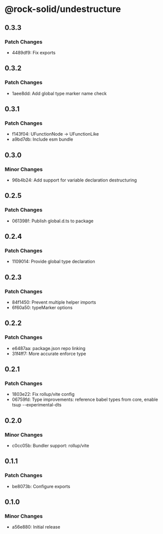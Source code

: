 # @rock-solid/undestructure

## 0.3.3

### Patch Changes

- 4489df9: Fix exports

## 0.3.2

### Patch Changes

- 1aee8dd: Add global type marker name check

## 0.3.1

### Patch Changes

- f143f04: UFunctionNode -> UFunctionLike
- a9bd7db: Include esm bundle

## 0.3.0

### Minor Changes

- 96b4b24: Add support for variable declaration destructuring

## 0.2.5

### Patch Changes

- 061398f: Publish global.d.ts to package

## 0.2.4

### Patch Changes

- 1109014: Provide global type declaration

## 0.2.3

### Patch Changes

- 84f1450: Prevent multiple helper imports
- 6f60a50: typeMarker options

## 0.2.2

### Patch Changes

- e6487aa: package.json repo linking
- 31f4ff7: More accurate enforce type

## 0.2.1

### Patch Changes

- 1803e22: Fix rollup/vite config
- 06759fd: Type improvements: reference babel types from core, enable tsup --experimental-dts

## 0.2.0

### Minor Changes

- c0cc05b: Bundler support: rollup/vite

## 0.1.1

### Patch Changes

- be8073b: Configure exports

## 0.1.0

### Minor Changes

- a56e880: Initial release
